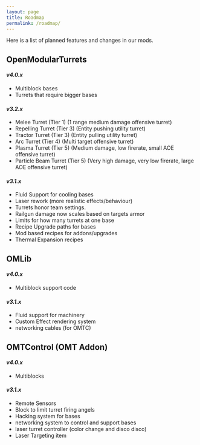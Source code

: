 ```yaml
---
layout: page
title: Roadmap
permalink: /roadmap/
---
```


Here is a list of planned features and changes in our mods.

## __OpenModularTurrets__
#### _v4.0.x_
 - Multiblock bases
 - Turrets that require bigger bases

#### _v3.2.x_
 - Melee Turret (Tier 1) (1 range medium damage offensive turret)
 - Repelling Turret (Tier 3) (Entity pushing utility turret)
 - Tractor Turret (Tier 3) (Entity pulling utility turret)
 - Arc Turret (Tier 4) (Multi target offensive turret)
 - Plasma Turret (Tier 5) (Medium damage, low firerate, small AOE offensive  turret)
 - Particle Beam Turret (Tier 5) (Very high damage, very low firerate, large AOE offensive turret)


#### _v3.1.x_
 - Fluid Support for cooling bases
 - Laser rework (more realistic effects/behaviour)
 - Turrets honor team settings.
 - Railgun damage now scales based on targets armor
 - Limits for how many turrets at one base
 - Recipe Upgrade paths for bases
 - Mod based recipes for addons/upgrades
 - Thermal Expansion recipes

## __OMLib__
#### _v4.0.x_
 - Multiblock support code

#### _v3.1.x_
 - Fluid support for machinery
 - Custom Effect rendering system
 - networking cables (for OMTC)

## __OMTControl (OMT Addon)__
#### _v4.0.x_
 - Multiblocks

#### _v3.1.x_
 - Remote Sensors
 - Block to limit turret firing angels
 - Hacking system for bases
 - networking system to control and support bases
 - laser turret controller (color change and disco disco)
 - Laser Targeting item
